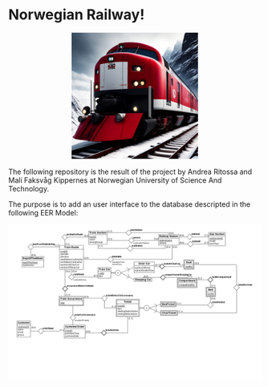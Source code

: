 <h1>Norwegian Railway!</h1>
<div style="text-align: center;">
  <img src="./images/norwegian.jpg" alt="plot" width="50%">
</div>

The following repository is the result of the project by Andrea Ritossa and Mali Faksvåg Kippernes at Norwegian University of Science And Technology.

The purpose is to add an user interface to the database descripted in the following EER Model:

![plot](./images/er-model.png)
